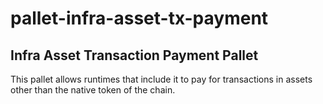 # pallet-infra-asset-tx-payment

## Infra Asset Transaction Payment Pallet

This pallet allows runtimes that include it to pay for transactions in assets other than the
native token of the chain.
